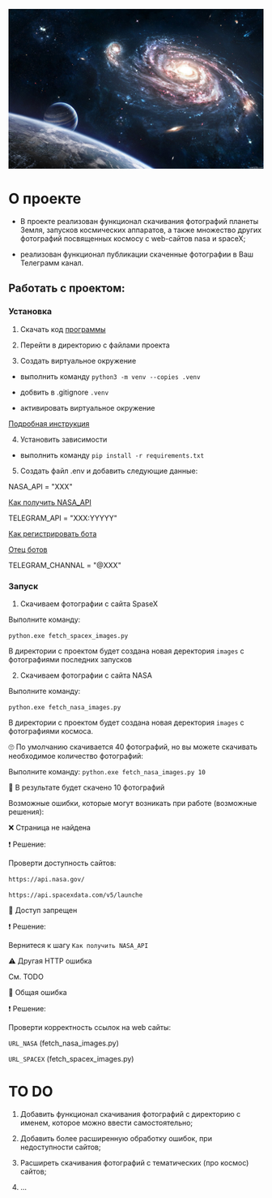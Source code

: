 ![alt text](https://github.com/EDU-DevMan/c2_upload_photos_to_telegram/blob/main/space_01.JPG?raw=true)

# О проекте

 - В проекте реализован функционал скачивания фотографий планеты Земля, запусков
космических аппаратов, а также множество других фотографий посвященных космосу с
web-сайтов nasa и spaceX;

- реализован функционал публикации скаченные фотографии в Ваш Телеграмм канал. 

## Работать с проектом:

### Установка

1) Скачать код [программы](https://github.com/EDU-DevMan/c2_upload_photos_to_telegram)

2) Перейти в директорию с файлами проекта

3) Создать виртуальное окружение

 - выполнить команду ```python3 -m venv --copies .venv```

 - добвить в .gitignore `.venv`

 - активировать виртуальное окружение

 [Подробная инструкция](https://dvmn.org/encyclopedia/pip/pip_virtualenv/)

4) Установить зависимости

 - выполнить команду ```pip install -r requirements.txt```

5) Создать файл .env и добавить следующие данные:

NASA_API = "XXX"

[Как получить NASA_API](https://api.nasa.gov/)

TELEGRAM_API = "XXX:YYYYY"

[Как регистрировать бота](https://way23.ru/регистрация-бота-в-telegram.html)

[Отец ботов](https://telegram.me/BotFather)

TELEGRAM_CHANNAL = "@XXX"

### Запуск

1) Cкачиваем фотографии с сайта SpaseX

Выполните команду:

```python.exe fetch_spacex_images.py```

В директории с проектом будет создана новая деректория ``images`` с фотографиями
последних запусков

2) Cкачиваем фотографии с сайта NASA

Выполните команду:

```python.exe fetch_nasa_images.py```

В директории с проектом будет создана новая деректория ``images`` с фотографиями
космоса.

🙄 По умолчанию скачивается 40 фотографий, но вы можете скачивать необходимое количество
фотографий:

Выполните команду:
```python.exe fetch_nasa_images.py 10```

🙂 В результате будет скачено 10 фотографий

Возможные ошибки, которые могут возникать при работе (возможные решения):

❌ Страница не найдена

❗ Решение:

Проверти доступность сайтов:

``https://api.nasa.gov/``

``https://api.spacexdata.com/v5/launche``


🛑 Доступ запрещен

❗ Решение:

Вернитеся к шагу `Как получить NASA_API`

⚠️ Другая HTTP ошибка

См. TODO

🚫 Общая ошибка

❗ Решение:

Проверти корректность ссылок на web сайты:

``URL_NASA`` (fetch_nasa_images.py)

``URL_SPACEX`` (fetch_spacex_images.py)

# TO DO

1) Добавить функционал скачивания фотографий с директорию с именем, 
которое можно ввести самостоятельно;

2) Добавить более расширенную обработку ошибок, при недоступности сайтов;

3) Расширеть скачивания фотографий с тематических (про космос) сайтов;

4) ...
